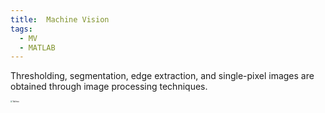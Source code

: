 ```yaml
---
title:  Machine Vision
tags:
  - MV
  - MATLAB
---
```


Thresholding, segmentation, edge extraction, and single-pixel images are obtained through image processing techniques.

<!--more-->



<img src="https://hj-1304143905.cos.ap-shanghai.myqcloud.com/mv.png" alt="Tableau" style="zoom:20%;" />



